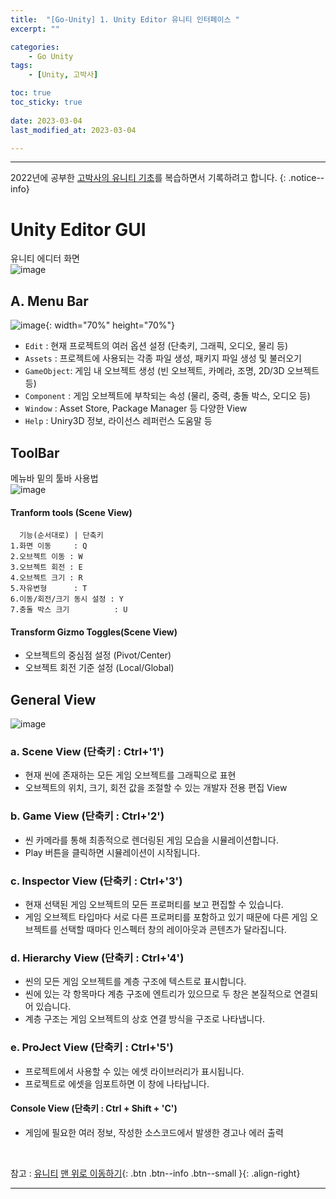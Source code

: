 ```yaml
---
title:  "[Go-Unity] 1. Unity Editor 유니티 인터페이스 "
excerpt: ""

categories:
    - Go Unity
tags:
    - [Unity, 고박사]

toc: true
toc_sticky: true
 
date: 2023-03-04 
last_modified_at: 2023-03-04 

---
```

- - -


2022년에 공부한 [고박사의 유니티 기초](https://www.inflearn.com/course/%EA%B3%A0%EB%B0%95%EC%82%AC-%EC%9C%A0%EB%8B%88%ED%8B%B0-%EA%B8%B0%EC%B4%88/dashboard)를 복습하면서 기록하려고 합니다. 
{: .notice--info}

# Unity Editor GUI
유니티 에디터 화면  
![image](https://user-images.githubusercontent.com/96651722/222914615-a6ce2753-28e2-44e5-8014-d636b5871e5b.png)  


## A. Menu Bar
![image](https://user-images.githubusercontent.com/96651722/222913326-639f775b-20ac-4074-bdf2-36f52d638b78.png){: width="70%" height="70%"}
*   `Edit`      : 현재 프로젝트의 여러 옵션 설정 (단축키, 그래픽, 오디오, 물리 등)
*   `Assets`    : 프로젝트에 사용되는 각종 파일 생성, 패키지 파일 생성 및 불러오기
*   `GameObject`: 게임 내 오브젝트 생성 (빈 오브젝트, 카메라, 조명, 2D/3D 오브젝트 등)
*   `Component` : 게임 오브젝트에 부착되는 속성 (물리, 중력, 충돌 박스, 오디오 등)
*   `Window`    : Asset Store, Package Manager 등 다양한 View
*   `Help`      : Uniry3D 정보, 라이선스 레퍼런스 도움말 등

## ToolBar
메뉴바 밑의 툴바 사용법  
![image](https://user-images.githubusercontent.com/96651722/222913485-d65a8ede-c49c-4f00-818e-c159cde5ced5.png)  
####    Tranform tools (Scene View)
```       
  기능(순서대로) | 단축키
1.화면 이동     : Q                  
2.오브젝트 이동 : W               
3.오브젝트 회전 : E
4.오브젝트 크기 : R
5.자유변형      : T
6.이동/회전/크기 동시 설정 : Y
7.충돌 박스 크기          : U
```
####    Transform Gizmo Toggles(Scene View)  
*   오브젝트의 중심점 설정  (Pivot/Center)
*   오브젝트 회전 기준 설정 (Local/Global)

## General View
![image](https://user-images.githubusercontent.com/96651722/222914615-a6ce2753-28e2-44e5-8014-d636b5871e5b.png)  
### a. Scene View   (단축키 : Ctrl+'1')
*   현재 씬에 존재하는 모든 게임 오브젝트를 그래픽으로 표현     
*   오브젝트의 위치, 크기, 회전 값을 조절할 수 있는 개발자 전용 편집 View  

### b. Game View   (단축키 : Ctrl+'2')
*   씬 카메라를 통해 최종적으로 렌더링된 게임 모습을 시뮬레이션합니다.
*   Play 버튼을 클릭하면 시뮬레이션이 시작됩니다.  

### c. Inspector View   (단축키 : Ctrl+'3')
*   현재 선택된 게임 오브젝트의 모든 프로퍼티를 보고 편집할 수 있습니다.
*   게임 오브젝트 타입마다 서로 다른 프로퍼티를 포함하고 있기 때문에 다른 게임 오브젝트를 선택할 때마다 인스펙터 창의 레이아웃과 콘텐츠가 달라집니다.  

### d. Hierarchy View   (단축키 : Ctrl+'4')
*   씬의 모든 게임 오브젝트를 계층 구조에 텍스트로 표시합니다.
*   씬에 있는 각 항목마다 계층 구조에 엔트리가 있으므로 두 창은 본질적으로 연결되어 있습니다.
*   계층 구조는 게임 오브젝트의 상호 연결 방식을 구조로 나타냅니다.  

### e. ProJect View   (단축키 : Ctrl+'5')
*   프로젝트에서 사용할 수 있는 에셋 라이브러리가 표시됩니다.
*   프로젝트로 에셋을 임포트하면 이 창에 나타납니다.  

#### Console View   (단축키 : Ctrl + Shift + 'C')
*   게임에 필요한 여러 정보, 작성한 소스코드에서 발생한 경고나 에러 출력



<br>

참고 : [유니티](https://docs.unity3d.com/kr/)
[맨 위로 이동하기](#){: .btn .btn--info .btn--small }{: .align-right}
<br>
- - -
